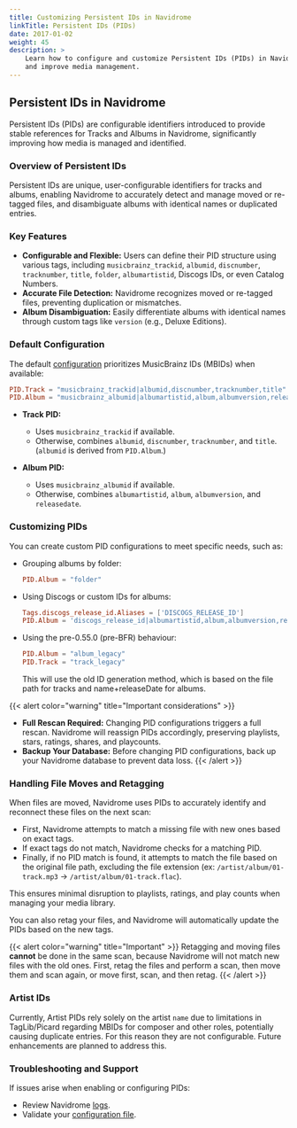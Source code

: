 ```yaml
---
title: Customizing Persistent IDs in Navidrome
linkTitle: Persistent IDs (PIDs)
date: 2017-01-02
weight: 45
description: >
    Learn how to configure and customize Persistent IDs (PIDs) in Navidrome to customize disambiguation
    and improve media management.
---
```


## Persistent IDs in Navidrome

Persistent IDs (PIDs) are configurable identifiers introduced to provide stable references for Tracks and Albums in Navidrome, significantly improving how media is managed and identified.

### Overview of Persistent IDs

Persistent IDs are unique, user-configurable identifiers for tracks and albums, enabling Navidrome to accurately detect and manage moved or re-tagged files, and disambiguate albums with identical names or duplicated entries.

### Key Features
- **Configurable and Flexible:** Users can define their PID structure using various tags, including 
  `musicbrainz_trackid`, `albumid`, `discnumber`, `tracknumber`, `title`, `folder`, `albumartistid`, Discogs IDs, or 
  even Catalog Numbers.
- **Accurate File Detection:** Navidrome recognizes moved or re-tagged files, preventing duplication or mismatches.
- **Album Disambiguation:** Easily differentiate albums with identical names through custom tags like `version` (e.g., Deluxe Editions).

### Default Configuration
The default [configuration][config] prioritizes MusicBrainz IDs (MBIDs) when available:

```toml
PID.Track = "musicbrainz_trackid|albumid,discnumber,tracknumber,title"
PID.Album = "musicbrainz_albumid|albumartistid,album,albumversion,releasedate"
```

- **Track PID:**
    - Uses `musicbrainz_trackid` if available.
    - Otherwise, combines `albumid`, `discnumber`, `tracknumber`, and `title`. (`albumid` is derived from `PID.Album`.)

- **Album PID:**
    - Uses `musicbrainz_albumid` if available.
    - Otherwise, combines `albumartistid`, `album`, `albumversion`, and `releasedate`.

### Customizing PIDs
You can create custom PID configurations to meet specific needs, such as:
- Grouping albums by folder:
  ```toml
  PID.Album = "folder"
  ```
- Using Discogs or custom IDs for albums:
  ```toml
  Tags.discogs_release_id.Aliases = ['DISCOGS_RELEASE_ID']
  PID.Album = 'discogs_release_id|albumartistid,album,albumversion,releasedate'
  ```
  
- Using the pre-0.55.0 (pre-BFR) behaviour:
  ```toml
  PID.Album = "album_legacy"
  PID.Track = "track_legacy"
  ```
  This will use the old ID generation method, which is based on the file path for tracks and name+releaseDate for albums.

{{< alert color="warning" title="Important considerations" >}}
- **Full Rescan Required:** Changing PID configurations triggers a full rescan. Navidrome will reassign PIDs accordingly, preserving playlists, stars, ratings, shares, and playcounts.
- **Backup Your Database:** Before changing PID configurations, back up your Navidrome database to prevent data loss.
{{< /alert >}}

### Handling File Moves and Retagging

When files are moved, Navidrome uses PIDs to accurately identify and reconnect these files on the next scan:

- First, Navidrome attempts to match a missing file with new ones based on exact tags.
- If exact tags do not match, Navidrome checks for a matching PID.
- Finally, if no PID match is found, it attempts to match the file based on the original file path, excluding the 
  file extension (ex: `/artist/album/01-track.mp3` → `/artist/album/01-track.flac`).

This ensures minimal disruption to playlists, ratings, and play counts when managing your media library.

You can also retag your files, and Navidrome will automatically update the PIDs based on the new tags. 

{{< alert color="warning" title="Important" >}}
Retagging and moving files **cannot** be done in the same scan, because Navidrome will not match new files with the old 
ones. First, retag the files and perform a scan, then move them and scan again, or move first, scan, and then retag.
{{< /alert >}}


### Artist IDs
Currently, Artist PIDs rely solely on the artist `name` due to limitations in TagLib/Picard regarding MBIDs for 
composer and other roles, potentially causing duplicate entries. For this reason they are not configurable. 
Future enhancements are planned to address this.


### Troubleshooting and Support
If issues arise when enabling or configuring PIDs:
- Review Navidrome [logs][logs].
- Validate your [configuration file][config].


[logs]: /docs/faq/#-where-are-the-logs
[config]: /docs/usage/configuration-options